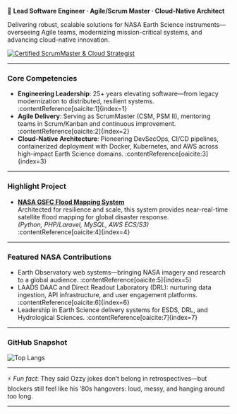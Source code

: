🚀 **Lead Software Engineer · Agile/Scrum Master · Cloud-Native Architect**

Delivering robust, scalable solutions for NASA Earth Science instruments—overseeing Agile teams, modernizing mission-critical systems, and advancing cloud-native innovation.

[![Certified ScrumMaster & Cloud Strategist](https://img.shields.io/badge/Certified%20ScrumMaster%20%26%20Cloud%20Strategist-blue?style=for-the-badge&logo=linkedin&logoColor=white)](https://www.linkedin.com/in/karlhillx/)

---

### Core Competencies
- **Engineering Leadership**: 25+ years elevating software—from legacy modernization to distributed, resilient systems. :contentReference[oaicite:1]{index=1}  
- **Agile Delivery**: Serving as ScrumMaster (CSM, PSM II), mentoring teams in Scrum/Kanban and continuous improvement. :contentReference[oaicite:2]{index=2}  
- **Cloud-Native Architecture**: Pioneering DevSecOps, CI/CD pipelines, containerized deployment with Docker, Kubernetes, and AWS across high-impact Earth Science domains. :contentReference[oaicite:3]{index=3}  

---

### Highlight Project
- [**NASA GSFC Flood Mapping System**](https://floodmapping.gsfc.nasa.gov/)  
  Architected for resilience and scale, this system provides near-real-time satellite flood mapping for global disaster response.  
  *(Python, PHP/Laravel, MySQL, AWS ECS/S3)* :contentReference[oaicite:4]{index=4}  

---

### Featured NASA Contributions
- Earth Observatory web systems—bringing NASA imagery and research to a global audience. :contentReference[oaicite:5]{index=5}  
- LAADS DAAC and Direct Readout Laboratory (DRL): nurturing data ingestion, API infrastructure, and user engagement platforms. :contentReference[oaicite:6]{index=6}  
- Leadership in Earth Science delivery systems for ESDS, DRL, and Hydrological Sciences. :contentReference[oaicite:7]{index=7}  

---

### GitHub Snapshot
![Top Langs](https://github-readme-stats.vercel.app/api/top-langs/?username=karlhillx&layout=compact&theme=tokyonight)

---

⚡ *Fun fact*: They said Ozzy jokes don’t belong in retrospectives—but blockers still feel like his ’80s hangovers: loud, messy, and hanging around too long.

---

